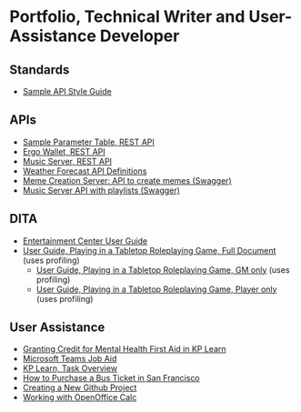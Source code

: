 # Portfolio, Technical Writer and User-Assistance Developer

## Standards
* [Sample API Style Guide](https://github.com/devonapple/Technical-Writing-Portfolio/blob/master/docs/Sample_style_guide.md)

## APIs
* [Sample Parameter Table, REST API](https://github.com/devonapple/Technical-Writing-Portfolio/blob/master/docs/Sample_Parameter_Table.md)
* [Ergo Wallet, REST API](https://github.com/devonapple/ergo_wiki/blob/master/Ergo-REST-API_temp.md)
* [Music Server, REST API](https://github.com/devonapple/Technical-Writing-Portfolio/blob/master/docs/Sample_DevonApple_MusicAPI_20190606.pdf)
* [Weather Forecast API Definitions](https://github.com/devonapple/Technical-Writing-Portfolio/blob/master/docs/Sample_DevonApple_forecast.md)
* [Meme Creation Server: API to create memes (Swagger)](https://app.swaggerhub.com/apis/devonapple/meme-meister/0.1.0)
* [Music Server API with playlists (Swagger)](https://app.swaggerhub.com/apis/devonapple/music-api/0.3.0)


## DITA
* [Entertainment Center User Guide](https://github.com/devonapple/JPDocu-TechnicalWriting-20190731/blob/master/docs/DITA_Assignment_20190806.pdf "Entertainment Center User Guide")
* [User Guide, Playing in a Tabletop Roleplaying Game, Full Document](https://github.com/devonapple/Technical-Writing-Portfolio/blob/master/docs/userguide_TTRPG_fullprint_20190830.pdf) (uses profiling)
    * [User Guide, Playing in a Tabletop Roleplaying Game, GM only](https://github.com/devonapple/Technical-Writing-Portfolio/blob/master/docs/userguide_TTRPG_GMonly_20190830.pdf) (uses profiling)
    * [User Guide, Playing in a Tabletop Roleplaying Game, Player only](https://github.com/devonapple/Technical-Writing-Portfolio/blob/master/docs/userguide_TTRPG_playeronly_20190830.pdf) (uses profiling)

## User Assistance
* [Granting Credit for Mental Health First Aid in KP Learn](https://github.com/devonapple/Technical-Writing-Portfolio/blob/master/docs/Sample_DevonApple_KPLearn_AwardCreditMHFA_20220322.pdf "Granting Credit for Mental Health First Aid in KP Learn")
* [Microsoft Teams Job Aid](https://github.com/devonapple/Technical-Writing-Portfolio/blob/master/docs/Sample_DevonApple_MicrosoftTeamsJobAid_20190610.pdf "Microsoft Teams Job Aid")
* [KP Learn, Task Overview](https://github.com/devonapple/Technical-Writing-Portfolio/blob/master/docs/Sample_DevonApple_KPLearn_TaskOverview_20190726.pdf "KP Learn, Task Overview")
* [How to Purchase a Bus Ticket in San Francisco](https://github.com/devonapple/JPDocu-TechnicalWriting-20190731/wiki/How-to-Purchase-a-Bus-Ticket-in-San-Francisco "How to Purchase a Bus Ticket in San Francisco")
* [Creating a New Github Project](https://github.com/devonapple/JPDocu-TechnicalWriting-20190731/wiki/Creating-a-new-Github-project "Creating a New Github Project")
* [Working with OpenOffice Calc](https://github.com/devonapple/Technical-Writing-Portfolio/wiki/Working-with-OpenOffice-Calc "Working with OpenOffice Calc")
